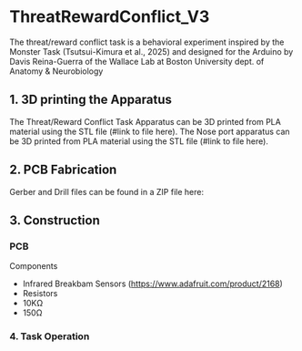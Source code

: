 # ThreatRewardConflict_V3
The threat/reward conflict task is a behavioral experiment inspired by the Monster Task (Tsutsui-Kimura et al., 2025) and designed for the Arduino by Davis Reina-Guerra of the Wallace Lab at Boston University dept. of Anatomy &amp; Neurobiology 

## 1. 3D printing the Apparatus

The Threat/Reward Conflict Task Apparatus can be 3D printed from PLA material using the STL file (#link to file here). 
The Nose port apparatus can be 3D printed from PLA material using the STL file (#link to file here).

## 2. PCB Fabrication

Gerber and Drill files can be found in a ZIP file here: 

## 3. Construction

### PCB

Components
- Infrared Breakbam Sensors (https://www.adafruit.com/product/2168)
- Resistors
-   10KΩ
-   150Ω




### 4. Task Operation
